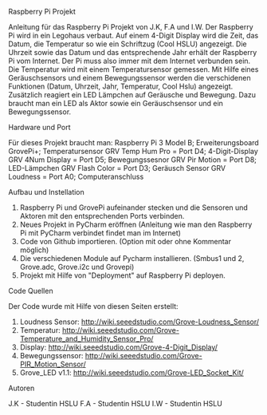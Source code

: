 Raspberry Pi Projekt

Anleitung für das Raspberry Pi Projekt von J.K, F.A und I.W. 
Der Raspberry Pi wird in ein Legohaus verbaut. Auf einem 4-Digit Display wird die Zeit, das Datum, die Temperatur so wie ein Schriftzug (Cool HSLU) angezeigt. Die Uhrzeit sowie das Datum und das entsprechende Jahr erhält der Raspberry Pi vom Internet. Der Pi muss also immer mit dem Internet verbunden sein. Die Temperatur wird mit einem Temperatursensor gemessen. Mit Hilfe eines Geräuschsensors und einem Bewegungssensor werden die verschidenen Funktionen (Datum, Uhrzeit, Jahr, Temperatur, Cool Hslu) angezeigt. Zusätzlich reagiert ein LED Lämpchen auf Geräusche und Bewegung. Dazu braucht man ein LED als Aktor sowie ein Geräuschsensor und ein Bewegungssensor.

Hardware und Port

Für dieses Projekt braucht man: 
Raspberry Pi 3 Model B;
Erweiterungsboard GrovePi+;
Temperatursensor GRV Temp Hum Pro = Port D4;
4-Digit-Display GRV 4Num Display = Port D5;
Bewegungssesnor GRV Pir Motion = Port D8;
LED-Lämpchen GRV Flash Color = Port D3;
Geräusch Sensor GRV Loudness = Port A0;
Computeranschluss

Aufbau und Instellation

1. Raspberry Pi und GrovePi aufeinander stecken und die Sensoren und Aktoren mit den entsprechenden Ports verbinden.
2. Neues Projekt in PyCharm eröffnen (Anleitung wie man den Raspberry Pi mit PyCharm verbindet findet man im Internet)
3. Code von Github importieren. (Option mit oder ohne Kommentar möglich)
4. Die verschiedenen Module auf Pycharm installieren. (Smbus1 und 2, Grove.adc, Grove.i2c und Grovepi)
5. Projekt mit Hilfe von "Deployment" auf Raspberry Pi deployen.


Code Quellen

Der Code wurde mit Hilfe von diesen Seiten erstellt:
1. Loudness Sensor:  http://wiki.seeedstudio.com/Grove-Loudness_Sensor/
2. Temperatur: http://wiki.seeedstudio.com/Grove-Temperature_and_Humidity_Sensor_Pro/
3. Display: http://wiki.seeedstudio.com/Grove-4-Digit_Display/
4. Bewegungssensor: http://wiki.seeedstudio.com/Grove-PIR_Motion_Sensor/
5. Grove_LED v1.1: http://wiki.seeedstudio.com/Grove-LED_Socket_Kit/

Autoren

J.K - Studentin HSLU
F.A - Studentin HSLU
I.W - Studentin HSLU
